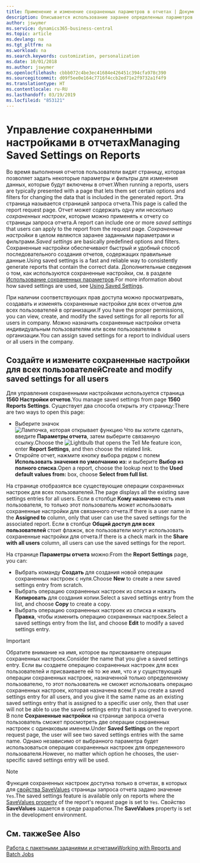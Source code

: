 ```yaml
---
title: Применение и изменение сохраненных параметров в отчетах | Документы Майкрософт
description: Описывается использование заранее определенных параметров и фильтров для настройки отчета и формирования правильных данных.
author: jswymer
ms.service: dynamics365-business-central
ms.topic: article
ms.devlang: na
ms.tgt_pltfrm: na
ms.workload: na
ms.search.keywords: customization, personalization
ms.date: 10/01/2018
ms.author: jswymer
ms.openlocfilehash: cbbb072c4be3ec41684e426451c394cfa978c390
ms.sourcegitcommit: d09f5ee0e164c7716f4ccb2ed71e2f9732a1f4f9
ms.translationtype: HT
ms.contentlocale: ru-RU
ms.lasthandoff: 03/19/2019
ms.locfileid: "853121"
---
```

# <a name="managing-saved-settings-on-reports"></a><span data-ttu-id="ddb38-103">Управление сохраненными настройками в отчетах</span><span class="sxs-lookup"><span data-stu-id="ddb38-103">Managing Saved Settings on Reports</span></span>
<span data-ttu-id="ddb38-104">Во время выполнения отчетов пользователи видят страницу, которая позволяет задать некоторые параметры и фильтры для изменения данных, которые будут включены в отчет.</span><span class="sxs-lookup"><span data-stu-id="ddb38-104">When running a reports, users are typically presented with a page that lets them set certain options and filters for changing the data that is included in the generated report.</span></span> <span data-ttu-id="ddb38-105">Эта страница называется страницей запроса отчета.</span><span class="sxs-lookup"><span data-stu-id="ddb38-105">This page is called the report request page.</span></span> <span data-ttu-id="ddb38-106">Отчет может содержать одну или несколько *сохраненных настроек*, которые можно применять к отчету со страницы запроса отчета.</span><span class="sxs-lookup"><span data-stu-id="ddb38-106">A report can include one or more *saved settings* that users can apply to the report from the request page.</span></span> <span data-ttu-id="ddb38-107">*Сохраненные настройки* в целом являются заранее заданными параметрами и фильтрами.</span><span class="sxs-lookup"><span data-stu-id="ddb38-107">*Saved settings* are basically predefined options and filters.</span></span> <span data-ttu-id="ddb38-108">Сохраненные настройки обеспечивают быстрый и удобный способ последовательного создания отчетов, содержащих правильные данные.</span><span class="sxs-lookup"><span data-stu-id="ddb38-108">Using saved settings is a fast and reliable way to consistently generate reports that contain the correct data.</span></span> <span data-ttu-id="ddb38-109">Дополнительные сведения о том, как используются сохраненные настройки, см. в разделе [Использование сохраненных параметров](ui-work-report.md#SavedSettings).</span><span class="sxs-lookup"><span data-stu-id="ddb38-109">For more information about how saved settings are used, see [Using Saved Settings](ui-work-report.md#SavedSettings).</span></span>

<span data-ttu-id="ddb38-110">При наличии соответствующих прав доступа можно просматривать, создавать и изменять сохраненные настройки для всех отчетов для всех пользователей в организации.</span><span class="sxs-lookup"><span data-stu-id="ddb38-110">If you have the proper permissions, you can view, create, and modify the saved settings for all reports for all users in company.</span></span> <span data-ttu-id="ddb38-111">Можно назначить сохраненные настройки отчета индивидуальным пользователям или всем пользователям в организации.</span><span class="sxs-lookup"><span data-stu-id="ddb38-111">You can assign saved settings for a report to individual users or all users in the company.</span></span>

<!--
## Apply saved settings to a report
1. Open the report.

   The report request page appears.    
2. In the **Saved Settings** section of the page, set the **Name** field  to the saved settings that you want to use.

   The **Saved Settings** section only appears if the report has been run before or if there are existing saved settings entries. The saved settings entry called **Last used options and filters** is always available. These settings are the option and filter values that were used the last time you ran the report.

-->

## <a name="create-and-modify-saved-settings-for-all-users"></a><span data-ttu-id="ddb38-112">Создайте и измените сохраненные настройки для всех пользователей</span><span class="sxs-lookup"><span data-stu-id="ddb38-112">Create and modify saved settings for all users</span></span>
<span data-ttu-id="ddb38-113">Для управления сохраненными настройками используется страница **1560 Настройки отчетов**.</span><span class="sxs-lookup"><span data-stu-id="ddb38-113">You manage saved settings from page **1560 Reports Settings**.</span></span> <span data-ttu-id="ddb38-114">Существует два способа открыть эту страницу:</span><span class="sxs-lookup"><span data-stu-id="ddb38-114">There are two ways to open this page:</span></span>
-   <span data-ttu-id="ddb38-115">Выберите значок ![Лампочка, которая открывает функцию Что вы хотите сделать](media/ui-search/search_small.png "Что вы хотите сделать"), введите **Параметры отчета**, затем выберите связанную ссылку.</span><span class="sxs-lookup"><span data-stu-id="ddb38-115">Choose the ![Lightbulb that opens the Tell Me feature](media/ui-search/search_small.png "Tell me what you want to do") icon, enter **Report Settings**, and then choose the related link.</span></span>
-   <span data-ttu-id="ddb38-116">Откройте отчет, нажмите кнопку выбора рядом с полем **Использовать значения по умолчанию из:** и выберите **Выбор из полного списка**.</span><span class="sxs-lookup"><span data-stu-id="ddb38-116">Open a report, choose the lookup next to the **Used default values from:** box, choose **Select from full list**.</span></span>

<span data-ttu-id="ddb38-117">На странице отобразятся все существующие операции сохраненных настроек для всех пользователей.</span><span class="sxs-lookup"><span data-stu-id="ddb38-117">The page displays all the existing save settings entries for all users.</span></span> <span data-ttu-id="ddb38-118">Если в столбце **Кому назначено** есть имя пользователя, то только этот пользователь может использовать сохраненные настройки для связанного отчета.</span><span class="sxs-lookup"><span data-stu-id="ddb38-118">If there is a user name in the **Assigned to** column, only that user can use the saved settings for the associated report.</span></span> <span data-ttu-id="ddb38-119">Если в столбце **Общий доступ для всех пользователей** стоит флажок, все пользователи могут использовать сохраненные настройки для отчета.</span><span class="sxs-lookup"><span data-stu-id="ddb38-119">If there is a check mark in the **Share with all users** column, all users can use the saved settings for the report.</span></span>

<span data-ttu-id="ddb38-120">На странице **Параметры отчета** можно:</span><span class="sxs-lookup"><span data-stu-id="ddb38-120">From the **Report Settings** page, you can:</span></span>
-   <span data-ttu-id="ddb38-121">Выбрать команду **Создать** для создания новой операции сохраненных настроек с нуля.</span><span class="sxs-lookup"><span data-stu-id="ddb38-121">Choose **New** to create a new saved settings entry from scratch.</span></span>
-   <span data-ttu-id="ddb38-122">Выбрать операцию сохраненных настроек из списка и нажать **Копировать** для создания копии.</span><span class="sxs-lookup"><span data-stu-id="ddb38-122">Select a saved settings entry from the list, and choose **Copy** to create a copy.</span></span>
-   <span data-ttu-id="ddb38-123">Выбрать операцию сохраненных настроек из списка и нажать **Правка**, чтобы изменить операцию сохраненных настроек.</span><span class="sxs-lookup"><span data-stu-id="ddb38-123">Select a saved settings entry from the list, and choose **Edit** to modify a saved settings entry.</span></span>


> [!Important]
> <span data-ttu-id="ddb38-124">Обратите внимание на имя, которое вы присваиваете операции сохраненных настроек.</span><span class="sxs-lookup"><span data-stu-id="ddb38-124">Consider the name that you give a saved settings entry.</span></span> <span data-ttu-id="ddb38-125">Если вы создаете операцию сохраненных настроек для всех пользователей и присваиваете ей то же имя, что и у существующей операции сохраненных настроек, назначенной только определенному пользователю, то этот пользователь не сможет использовать операцию сохраненных настроек, которая назначена всем.</span><span class="sxs-lookup"><span data-stu-id="ddb38-125">If you create a saved settings entry for all users, and you give it the same name as an existing saved settings entry that is assigned to a specific user only, then that user will not be able to use the saved settings entry that is assigned to everyone.</span></span>  <span data-ttu-id="ddb38-126">В поле **Сохраненные настройки** на странице запроса отчета пользователь сможет просмотреть две операции сохраненных настроек с одинаковым именем.</span><span class="sxs-lookup"><span data-stu-id="ddb38-126">Under **Saved Settings** on the report request page, the user will see two saved settings entries with the same name.</span></span> <span data-ttu-id="ddb38-127">Однако независимо от выбранного параметра будет использоваться операция сохраненных настроек для определенного пользователя.</span><span class="sxs-lookup"><span data-stu-id="ddb38-127">However, no matter which option he chooses, the user-specific saved settings entry will be used.</span></span>

> [!NOTE]
> <span data-ttu-id="ddb38-128">Функция сохраненных настроек доступна только в отчетах, в которых для [свойства SaveValues](https://docs.microsoft.com/en-us/dynamics-nav/savevalues-property) страницы запроса отчета задано значение `Yes`.</span><span class="sxs-lookup"><span data-stu-id="ddb38-128">The saved settings feature is available only on reports where the [SaveValues property](https://docs.microsoft.com/en-us/dynamics-nav/savevalues-property) of the report's request page is set to `Yes`.</span></span> <span data-ttu-id="ddb38-129">Свойство **SaveValues** задается в среде разработки.</span><span class="sxs-lookup"><span data-stu-id="ddb38-129">The **SaveValues** property is set in the development environment.</span></span>  

## <a name="see-also"></a><span data-ttu-id="ddb38-130">См. также</span><span class="sxs-lookup"><span data-stu-id="ddb38-130">See Also</span></span>
[<span data-ttu-id="ddb38-131">Работа с пакетными заданиями и отчетами</span><span class="sxs-lookup"><span data-stu-id="ddb38-131">Working with Reports and Batch Jobs</span></span>](ui-work-report.md)  
